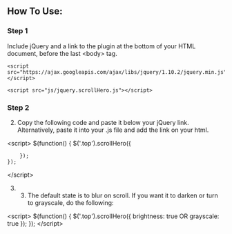 ## How To Use:

### Step 1
Include jQuery and a link to the plugin at the bottom of your HTML document, before the last &lt;body&gt; tag.

```
<script src="https://ajax.googleapis.com/ajax/libs/jquery/1.10.2/jquery.min.js"></script>

<script src="js/jquery.scrollHero.js"></script>
```

### Step 2
2. Copy the following code and paste it below your jQuery link. Alternatively, paste it into your .js file and add the link on your html. 

&lt;script&gt;
	$(function() {
		$('.top').scrollHero({

		});
	});
&lt;/script&gt;

3. 3. The default state is to blur on scroll. If you want it to darken or turn to grayscale, do the following:

&lt;script&gt;
	$(function() {
		$('.top').scrollHero({
			brightness: true
				OR
			grayscale: true
		});
	});
&lt;/script&gt;